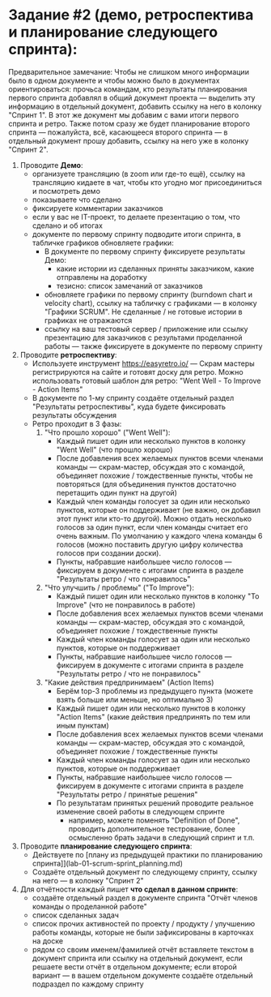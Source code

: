 # Задание #2 (демо, ретроспектива и планирование следующего спринта):

Предварительное замечание:
Чтобы не слишком много информации было в одном документе и чтобы можно было в документах ориентироваться: прочьса командам, кто результаты планирования первого спринта добавлял в общий документ проекта — выделить эту информацию в отдельный документ, добавить ссылку на него в колонку "Спринт 1".
В этот же документ мы добавим с вами итоги первого спринта и ретро.
Также потом сразу же будет планирование второго спринта — пожалуйста, всё, касающееся второго спринта — в отдельный документ прошу добавить, ссылку на него уже в колонку "Спринт 2".


1. Проводите **Демо**:
    - организуете трансляцию (в zoom или где-то ещё), ссылку на трансляцию кидаете в чат, чтобы кто угодно мог присоединиться и посмотреть демо
    - показываете что сделано
    - фиксируете комментарии заказчиков
    - если у вас не IT-проект, то делаете презентацию о том, что сделано и об итогах
    - документе по первому спринту подводите итоги спринта, в табличке графиков обновляете графики:
        - В документе по первому спринту фиксируете результаты Демо:
            - какие истории из сделанных приняты заказчиком, какие отправлены на доработку
            - тезисно: список замечаний от заказчиков
        - обновляете графики по первому спринту (burndown chart и velocity chart), ссылку на табличку с графиками  — в колонку "Графики SCRUM". Не сделанные / не готовые истории в графиках не отражаются
        - ссылку на ваш тестовый сервер / приложение или ссылку презентацию для заказчиков с результами проделанной    работы — также фиксируете в документе по первому спринту
2. Проводите **ретроспективу**:
    - Используете инструмент https://easyretro.io/
        — Скрам мастеры регистрируются на сайте и готовят доску для ретро. Можно использовать готовый шаблон для ретро: "Went Well - To Improve - Action Items"
    - В документе по 1-му спринту создаёте отдельный раздел "Результаты ретроспективы", куда будете фиксировать результаты обсуждения
    - Ретро проходит в 3 фазы:
        1. "Что прошло хорошо" ("Went Well"):
            - Каждый пишет один или несколько пунктов в колонку "Went Well" (что прошло хорошо)
            - После добавления всех желаемых пунктов всеми членами команды — скрам-мастер, обсуждая это с командой, объединяет похожие / тождественные пункты, чтобы не повторяться (для объединения пунктов достаточно перетащить один пункт на другой)
            - Каждый член команды голосует за один или несколько пунктов, которые он поддерживает (не важно, он добавил этот пункт или кто-то другой). Можно отдать несколько голосов за один пункт, если член команды считает его очень важным. По умолчанию у каждого члена команды 6 голосов (можно поставить другую цифру количества голосов при создании доски).
            - Пункты, набравшие наибольшее число голосов — фиксируем в документе с итогами спринта в разделе "Результаты ретро / что понравилось"
        2. "Что улучшить / проблемы" ("To Improve"):
            - Каждый пишет один или несколько пунктов в колонку "To Improve" (что не понравилось в работе)
            - После добавления всех желаемых пунктов всеми членами команды — скрам-мастер, обсуждая это с командой, объединяет похожие / тождественные пункты
            - Каждый член команды голосует за один или несколько пунктов, которые он поддерживает
            - Пункты, набравшие наибольшее число голосов — фиксируем в документе с итогами спринта в разделе "Результаты ретро / что не понравилось"
        3. "Какие действия предпринимаем" (Action Items)
            - Берём top-3 проблемы из предыдущего пункта (можете взять больше или меньше, но оптимально 3)
            - Каждый пишет один или несколько пунктов в колонку "Action Items" (какие действия предпринять по тем или иным пунктам)
            - После добавления всех желаемых пунктов всеми членами команды — скрам-мастер, обсуждая это с командой, объединяет похожие / тождественные пункты
            - Каждый член команды голосует за один или несколько пунктов, которые он поддерживает
            - Пункты, набравшие наибольшее число голосов — фиксируем в документе с итогами спринта в разделе "Результаты ретро / принятые решения"
            - По результатам принятых решений проводите реальное изменение своей работы в следующем спринте
                - например, можете поменять "Definition of Done", проводить дополнительное тестрование, более осмысленно брать задачи в следующий спринт и т.п.
3. Проводите **планирование следующего спринта**:
    - Действуете по [плану из предыдущей практики по планированию спринта]](lab-01-scrum-sprint_planning.md)
    - Создаёте отдельный документ по следующему спринту, ссылку на него — в колонку "Спринт 2"
4. Для отчётности каждый пишет **что сделал в данном спринте**:
    - создаёте отдельный раздел в документе спринта "Отчёт членов команды о проделанной работе"
    - список сделанных задач
    - список прочих активностей по проекту / продукту / улучшению работы команды, которые не были зафиксированы в карточках на доске
    - рядом со своим именем/фамилией отчёт вставляете текстом в документ спринта или ссылку на отдельный документ, если решаете вести отчёт в отдельном документе; если второй вариант — в вашем отдельном документе создаёте отдельный подраздел по каждому спринту

